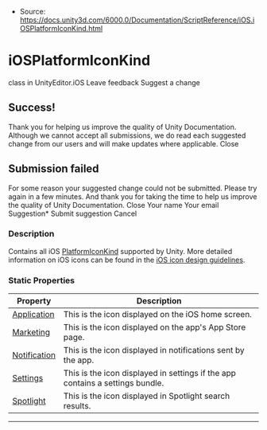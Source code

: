 * Source: https://docs.unity3d.com/6000.0/Documentation/ScriptReference/iOS.iOSPlatformIconKind.html

# iOSPlatformIconKind
class in UnityEditor.iOS
Leave feedback
Suggest a change
## Success!
Thank you for helping us improve the quality of Unity Documentation. Although we cannot accept all submissions, we do read each suggested change from our users and will make updates where applicable.
Close
## Submission failed
For some reason your suggested change could not be submitted. Please <a>try again</a> in a few minutes. And thank you for taking the time to help us improve the quality of Unity Documentation.
Close
Your name Your email Suggestion* Submit suggestion
Cancel
### Description
Contains all iOS [PlatformIconKind](https://docs.unity3d.com/6000.0/Documentation/ScriptReference/PlatformIconKind.html) supported by Unity.
More detailed information on iOS icons can be found in the [iOS icon design guidelines](https://developer.apple.com/ios/human-interface-guidelines/icons-and-images/app-icon/).
### Static Properties
Property | Description  
---|---  
[Application](https://docs.unity3d.com/6000.0/Documentation/ScriptReference/iOS.iOSPlatformIconKind.Application.html) | This is the icon displayed on the iOS home screen.  
[Marketing](https://docs.unity3d.com/6000.0/Documentation/ScriptReference/iOS.iOSPlatformIconKind.Marketing.html) | This is the icon displayed on the app's App Store page.  
[Notification](https://docs.unity3d.com/6000.0/Documentation/ScriptReference/iOS.iOSPlatformIconKind.Notification.html) | This is the icon displayed in notifications sent by the app.  
[Settings](https://docs.unity3d.com/6000.0/Documentation/ScriptReference/iOS.iOSPlatformIconKind.Settings.html) | This is the icon displayed in settings if the app contains a settings bundle.  
[Spotlight](https://docs.unity3d.com/6000.0/Documentation/ScriptReference/iOS.iOSPlatformIconKind.Spotlight.html) | This is the icon displayed in Spotlight search results.  
* * *
